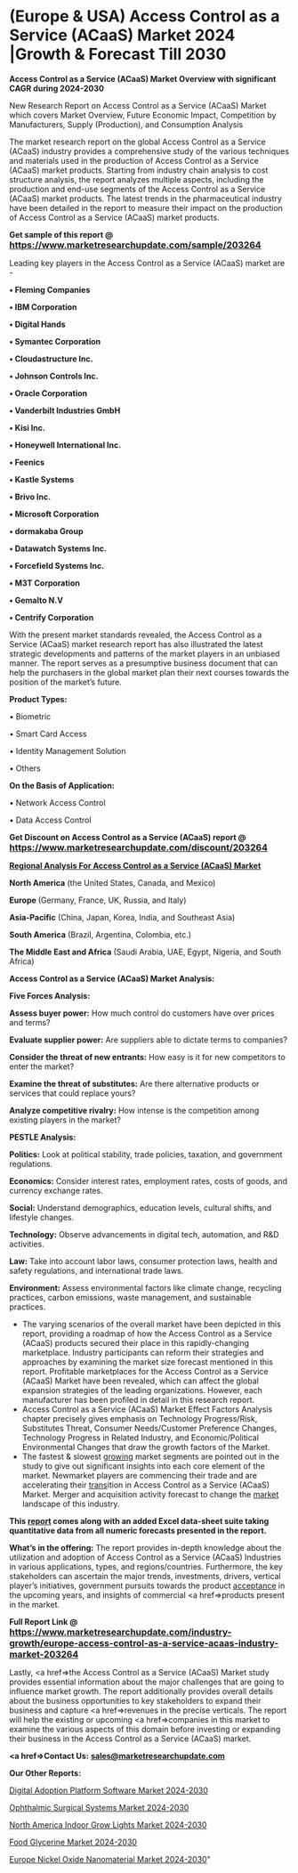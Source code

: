 # (Europe & USA) Access Control as a Service (ACaaS) Market 2024 |Growth & Forecast Till 2030

<strong>Access Control as a Service (ACaaS) Market Overview with significant CAGR during 2024-2030</strong>

New Research Report on Access Control as a Service (ACaaS) Market which covers Market Overview, Future Economic Impact, Competition by Manufacturers, Supply (Production), and Consumption Analysis

The market research report on the global Access Control as a Service (ACaaS) industry provides a comprehensive study of the various techniques and materials used in the production of Access Control as a Service (ACaaS) market products. Starting from industry chain analysis to cost structure analysis, the report analyzes multiple aspects, including the production and end-use segments of the Access Control as a Service (ACaaS) market products. The latest trends in the pharmaceutical industry have been detailed in the report to measure their impact on the production of Access Control as a Service (ACaaS) market products.

<strong>Get sample of this report @ <a href=https://www.marketresearchupdate.com/sample/203264><font size=3 color=#0000ff>https://www.marketresearchupdate.com/sample/203264</font></a></strong>

Leading key players in the Access Control as a Service (ACaaS) market are -

<strong>• Fleming Companies

• IBM Corporation

• Digital Hands

• Symantec Corporation

• Cloudastructure Inc.

• Johnson Controls Inc.

• Oracle Corporation

• Vanderbilt Industries GmbH

• Kisi Inc.

• Honeywell International Inc.

• Feenics

• Kastle Systems

• Brivo Inc.

• Microsoft Corporation

• dormakaba Group

• Datawatch Systems Inc.

• Forcefield Systems Inc.

• M3T Corporation

• Gemalto N.V

• Centrify Corporation</strong>

With the present market standards revealed, the Access Control as a Service (ACaaS) market research report has also illustrated the latest strategic developments and patterns of the market players in an unbiased manner. The report serves as a presumptive business document that can help the purchasers in the global market plan their next courses towards the position of the market’s future.

<strong>Product Types:</strong>

• Biometric

• Smart Card Access

• Identity Management Solution

• Others

<strong>On the Basis of Application:</strong>

• Network Access Control

• Data Access Control

<strong>Get Discount on Access Control as a Service (ACaaS) report @ <a href=https://www.marketresearchupdate.com/discount/203264><font size=3 color=#0000ff>https://www.marketresearchupdate.com/discount/203264</font></a></strong>

<strong><u><b>Regional Analysis For Access Control as a Service (ACaaS) Market</b></u></strong>

<strong><b>North America</b></strong> (the United States, Canada, and Mexico)

<strong><b>Europe </b></strong>(Germany, France, UK, Russia, and Italy)

<strong><b>Asia-Pacific</b></strong> (China, Japan, Korea, India, and Southeast Asia)

<strong><b>South America</b></strong> (Brazil, Argentina, Colombia, etc.)

<strong><b>The Middle East and Africa</b></strong> (Saudi Arabia, UAE, Egypt, Nigeria, and South Africa)

<strong>Access Control as a Service (ACaaS) Market Analysis:</strong>

<strong>Five Forces Analysis:</strong>

<strong>Assess buyer power:</strong> How much control do customers have over prices and terms?

<strong>Evaluate supplier power:</strong> Are suppliers able to dictate terms to companies?

<strong>Consider the threat of new entrants:</strong> How easy is it for new competitors to enter the market?

<strong>Examine the threat of substitutes:</strong> Are there alternative products or services that could replace yours?

<strong>Analyze competitive rivalry:</strong> How intense is the competition among existing players in the market?

<strong>PESTLE Analysis:</strong>

<strong>Politics:</strong> Look at political stability, trade policies, taxation, and government regulations.

<strong>Economics:</strong> Consider interest rates, employment rates, costs of goods, and currency exchange rates.

<strong>Social:</strong> Understand demographics, education levels, cultural shifts, and lifestyle changes.

<strong>Technology:</strong> Observe advancements in digital tech, automation, and R&D activities.

<strong>Law:</strong> Take into account labor laws, consumer protection laws, health and safety regulations, and international trade laws.

<strong>Environment:</strong> Assess environmental factors like climate change, recycling practices, carbon emissions, waste management, and sustainable practices.

<ul>
  <li>The varying scenarios of the overall market have been depicted in this report, providing a roadmap of how the Access Control as a Service (ACaaS) products secured their place in this rapidly-changing marketplace. Industry participants can reform their strategies and approaches by examining the market size forecast mentioned in this report. Profitable marketplaces for the Access Control as a Service (ACaaS) Market have been revealed, which can affect the global expansion strategies of the leading organizations. However, each manufacturer has been profiled in detail in this research report.</li>
  <li>Access Control as a Service (ACaaS) Market Effect Factors Analysis chapter precisely gives emphasis on Technology Progress/Risk, Substitutes Threat, Consumer Needs/Customer Preference Changes, Technology Progress in Related Industry, and Economic/Political Environmental Changes that draw the growth factors of the Market.</li>
  <li>The fastest &amp; slowest <a href=ASDF991299>growing</a> market segments are pointed out in the study to give out significant insights into each core element of the market. Newmarket players are commencing their trade and are accelerating their <a href=>trans</a>ition in Access Control as a Service (ACaaS) Market. Merger and acquisition activity forecast to change the <a href=>market</a> landscape of this industry.</li>
</ul>
<strong>This <a href=>report</a> comes along with an added Excel data-sheet suite taking quantitative data from all numeric forecasts presented in the report.</strong>

<strong>What’s in the offering:</strong> The report provides in-depth knowledge about the utilization and adoption of Access Control as a Service (ACaaS) Industries in various applications, types, and regions/countries. Furthermore, the key stakeholders can ascertain the major trends, investments, drivers, vertical player’s initiatives, government pursuits towards the product <a href=ASDF881288>acceptance</a> in the upcoming years, and insights of commercial <a href=>products</a> present in the market.

<strong>Full Report Link @ <a href=https://www.marketresearchupdate.com/industry-growth/europe-access-control-as-a-service-acaas-industry-market-203264><font size=3 color=#0000ff>https://www.marketresearchupdate.com/industry-growth/europe-access-control-as-a-service-acaas-industry-market-203264</font></a></strong>

Lastly, <a href=>the</a> Access Control as a Service (ACaaS) Market study provides essential information about the major challenges that are going to influence market growth. The report additionally provides overall details about the business opportunities to key stakeholders to expand their business and capture <a href=>revenues</a> in the precise verticals. The report will help the existing or upcoming <a href=>companies</a> in this market to examine the various aspects of this domain before investing or expanding their business in the Access Control as a Service (ACaaS) market.

<strong><a href=><strong>Contact Us:</strong></a></strong>
<strong>sales@marketresearchupdate.com</strong>

<strong>Our Other Reports:</strong>

<a href=https://www.linkedin.com/pulse/digital-adoption-platform-software-market-current>Digital Adoption Platform Software Market 2024-2030</a>

<a href=https://www.linkedin.com/pulse/ophthalmic-surgical-systems-market-analysis-segment>Ophthalmic Surgical Systems Market 2024-2030</a>

<a href=https://www.linkedin.com/pulse/north-america-indoor-grow-lights-market-size>North America Indoor Grow Lights Market 2024-2030</a>

<a href=https://www.linkedin.com/pulse/food-glycerine-market-statistics-pointing-capture-largest-bv9df/>Food Glycerine Market 2024-2030</a>

<a href=https://www.linkedin.com/pulse/europe-nickel-oxide-nanomaterial-market-ry3gf/>Europe Nickel Oxide Nanomaterial Market 2024-2030</a>"
